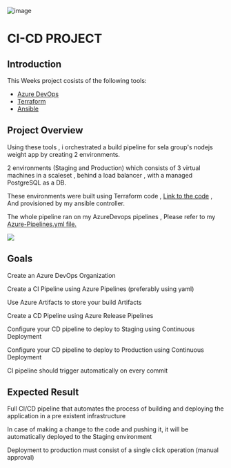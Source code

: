 ![image](https://bootcamp.rhinops.io/images/cicd-pipeline.gif)
# CI-CD PROJECT

## Introduction
This Weeks project cosists of the following tools:
 - [Azure DevOps](dev.azure.com)
 - [Terraform](https://www.terraform.io/)
 - [Ansible](https://www.ansible.com/)
 
## Project Overview
Using these tools , i orchestrated a build pipeline for sela group's nodejs weight app by creating 2 environments.

2 environments (Staging and Production) which consists of 3 virtual machines in a scaleset , behind a load balancer , with a managed PostgreSQL as a DB.

These environments were built using Terraform code , [Link to the code](https://github.com/BenTest12/week07_terraform) , 
And provisioned by my ansible controller.

The whole pipeline ran on my AzureDevops pipelines , Please refer to my [Azure-Pipelines.yml file.](https://github.com/BenTest12/Week07-AzurePipelines/blob/main/azure-pipelines.yml)

![](https://bootcamp.rhinops.io/images/week-6-envs.png)

## Goals
Create an Azure DevOps Organization

Create a CI Pipeline using Azure Pipelines (preferably using yaml)

Use Azure Artifacts to store your build Artifacts

Create a CD Pipeline using Azure Release Pipelines

Configure your CD pipeline to deploy to Staging using Continuous Deployment

Configure your CD pipeline to deploy to Production using Continuous Deployment

CI pipeline should trigger automatically on every commit

## Expected Result

Full CI/CD pipeline that automates the process of building and deploying the application in a pre existent infrastructure

In case of making a change to the code and pushing it, it will be automatically deployed to the Staging environment

Deployment to production must consist of a single click operation (manual approval)
